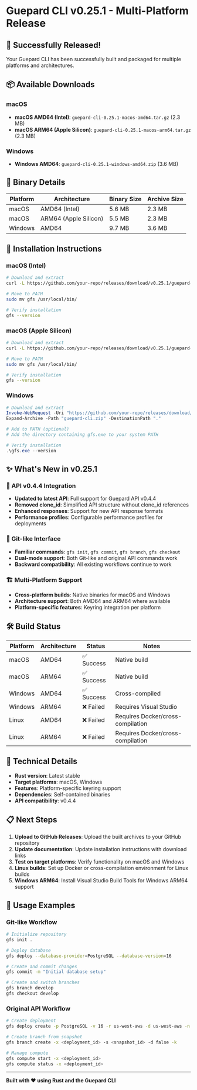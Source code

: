 # Guepard CLI v0.25.1 - Multi-Platform Release

## 🎉 Successfully Released!

Your Guepard CLI has been successfully built and packaged for multiple platforms and architectures.

## 📦 Available Downloads

### macOS
- **macOS AMD64 (Intel)**: `guepard-cli-0.25.1-macos-amd64.tar.gz` (2.3 MB)
- **macOS ARM64 (Apple Silicon)**: `guepard-cli-0.25.1-macos-arm64.tar.gz` (2.3 MB)

### Windows
- **Windows AMD64**: `guepard-cli-0.25.1-windows-amd64.zip` (3.6 MB)

## 🔧 Binary Details

| Platform | Architecture | Binary Size | Archive Size |
|----------|-------------|-------------|--------------|
| macOS | AMD64 (Intel) | 5.6 MB | 2.3 MB |
| macOS | ARM64 (Apple Silicon) | 5.5 MB | 2.3 MB |
| Windows | AMD64 | 9.7 MB | 3.6 MB |

## 🚀 Installation Instructions

### macOS (Intel)
```bash
# Download and extract
curl -L https://github.com/your-repo/releases/download/v0.25.1/guepard-cli-0.25.1-macos-amd64.tar.gz | tar -xz

# Move to PATH
sudo mv gfs /usr/local/bin/

# Verify installation
gfs --version
```

### macOS (Apple Silicon)
```bash
# Download and extract
curl -L https://github.com/your-repo/releases/download/v0.25.1/guepard-cli-0.25.1-macos-arm64.tar.gz | tar -xz

# Move to PATH
sudo mv gfs /usr/local/bin/

# Verify installation
gfs --version
```

### Windows
```powershell
# Download and extract
Invoke-WebRequest -Uri "https://github.com/your-repo/releases/download/v0.25.1/guepard-cli-0.25.1-windows-amd64.zip" -OutFile "guepard-cli.zip"
Expand-Archive -Path "guepard-cli.zip" -DestinationPath "."

# Add to PATH (optional)
# Add the directory containing gfs.exe to your system PATH

# Verify installation
.\gfs.exe --version
```

## ✨ What's New in v0.25.1

### 🔄 API v0.4.4 Integration
- **Updated to latest API**: Full support for Guepard API v0.4.4
- **Removed clone_id**: Simplified API structure without clone_id references
- **Enhanced responses**: Support for new API response formats
- **Performance profiles**: Configurable performance profiles for deployments

### 🎯 Git-like Interface
- **Familiar commands**: `gfs init`, `gfs commit`, `gfs branch`, `gfs checkout`
- **Dual-mode support**: Both Git-like and original API commands work
- **Backward compatibility**: All existing workflows continue to work

### 🏗️ Multi-Platform Support
- **Cross-platform builds**: Native binaries for macOS and Windows
- **Architecture support**: Both AMD64 and ARM64 where available
- **Platform-specific features**: Keyring integration per platform

## 🛠️ Build Status

| Platform | Architecture | Status | Notes |
|----------|-------------|--------|-------|
| macOS | AMD64 | ✅ Success | Native build |
| macOS | ARM64 | ✅ Success | Native build |
| Windows | AMD64 | ✅ Success | Cross-compiled |
| Windows | ARM64 | ❌ Failed | Requires Visual Studio |
| Linux | AMD64 | ❌ Failed | Requires Docker/cross-compilation |
| Linux | ARM64 | ❌ Failed | Requires Docker/cross-compilation |

## 🔧 Technical Details

- **Rust version**: Latest stable
- **Target platforms**: macOS, Windows
- **Features**: Platform-specific keyring support
- **Dependencies**: Self-contained binaries
- **API compatibility**: v0.4.4

## 📋 Next Steps

1. **Upload to GitHub Releases**: Upload the built archives to your GitHub repository
2. **Update documentation**: Update installation instructions with download links
3. **Test on target platforms**: Verify functionality on macOS and Windows
4. **Linux builds**: Set up Docker or cross-compilation environment for Linux builds
5. **Windows ARM64**: Install Visual Studio Build Tools for Windows ARM64 support

## 🎯 Usage Examples

### Git-like Workflow
```bash
# Initialize repository
gfs init .

# Deploy database
gfs deploy --database-provider=PostgreSQL --database-version=16

# Create and commit changes
gfs commit -m "Initial database setup"

# Create and switch branches
gfs branch develop
gfs checkout develop
```

### Original API Workflow
```bash
# Create deployment
gfs deploy create -p PostgreSQL -v 16 -r us-west-aws -d us-west-aws -n myrepo -w password

# Create branch from snapshot
gfs branch create -x <deployment_id> -s <snapshot_id> -d false -k

# Manage compute
gfs compute start -x <deployment_id>
gfs compute status -x <deployment_id>
```

---

**Built with ❤️ using Rust and the Guepard CLI**
